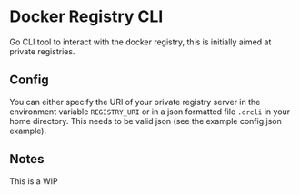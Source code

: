 # Docker Registry CLI

Go CLI tool to interact with the docker registry, this is initially aimed at private registries.

## Config

You can either specify the URI of your private registry server in the environment variable `REGISTRY_URI` or in a json formatted file `.drcli` in your home directory. This needs to be valid json (see the example config.json example).

## Notes

This is a WIP